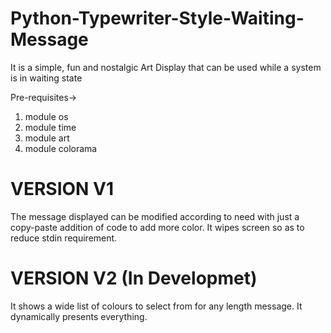 # Python-Typewriter-Style-Waiting-Message
It is a simple, fun and nostalgic Art Display that can be used while a system is in waiting state

Pre-requisites->
1) module os
2) module time
3) module art
4) module colorama

# VERSION V1
The message displayed can be modified according to need with just a copy-paste addition of code to add more color. It wipes screen so as to reduce stdin requirement.

# VERSION V2 (In Developmet)
It shows a wide list of colours to select from for any length message. It dynamically presents everything.
